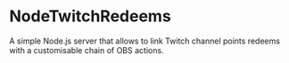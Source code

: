 # NodeTwitchRedeems
A simple Node.js server that allows to link Twitch channel points redeems with a customisable chain of OBS actions.
